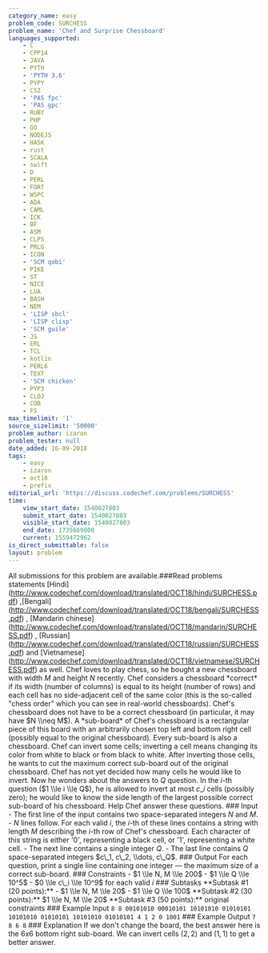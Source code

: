```yaml
---
category_name: easy
problem_code: SURCHESS
problem_name: 'Chef and Surprise Chessboard'
languages_supported:
    - C
    - CPP14
    - JAVA
    - PYTH
    - 'PYTH 3.6'
    - PYPY
    - CS2
    - 'PAS fpc'
    - 'PAS gpc'
    - RUBY
    - PHP
    - GO
    - NODEJS
    - HASK
    - rust
    - SCALA
    - swift
    - D
    - PERL
    - FORT
    - WSPC
    - ADA
    - CAML
    - ICK
    - BF
    - ASM
    - CLPS
    - PRLG
    - ICON
    - 'SCM qobi'
    - PIKE
    - ST
    - NICE
    - LUA
    - BASH
    - NEM
    - 'LISP sbcl'
    - 'LISP clisp'
    - 'SCM guile'
    - JS
    - ERL
    - TCL
    - kotlin
    - PERL6
    - TEXT
    - 'SCM chicken'
    - PYP3
    - CLOJ
    - COB
    - FS
max_timelimit: '1'
source_sizelimit: '50000'
problem_author: izaron
problem_tester: null
date_added: 16-09-2018
tags:
    - easy
    - izaron
    - oct18
    - prefix
editorial_url: 'https://discuss.codechef.com/problems/SURCHESS'
time:
    view_start_date: 1540027803
    submit_start_date: 1540027803
    visible_start_date: 1540027803
    end_date: 1735669800
    current: 1559472962
is_direct_submittable: false
layout: problem
---
```

All submissions for this problem are available.\###Read problems statements \[Hindi\](http://www.codechef.com/download/translated/OCT18/hindi/SURCHESS.pdf) ,\[Bengali\](http://www.codechef.com/download/translated/OCT18/bengali/SURCHESS.pdf) , \[Mandarin chinese\](http://www.codechef.com/download/translated/OCT18/mandarin/SURCHESS.pdf) , \[Russian\](http://www.codechef.com/download/translated/OCT18/russian/SURCHESS.pdf) and \[Vietnamese\](http://www.codechef.com/download/translated/OCT18/vietnamese/SURCHESS.pdf) as well. Chef loves to play chess, so he bought a new chessboard with width $M$ and height $N$ recently. Chef considers a chessboard \*correct\* if its width (number of columns) is equal to its height (number of rows) and each cell has no side-adjacent cell of the same color (this is the so-called "chess order" which you can see in real-world chessboards). Chef's chessboard does not have to be a correct chessboard (in particular, it may have $N \\neq M$). A \*sub-board\* of Chef's chessboard is a rectangular piece of this board with an arbitrarily chosen top left and bottom right cell (possibly equal to the original chessboard). Every sub-board is also a chessboard. Chef can invert some cells; inverting a cell means changing its color from white to black or from black to white. After inverting those cells, he wants to cut the maximum correct sub-board out of the original chessboard. Chef has not yet decided how many cells he would like to invert. Now he wonders about the answers to $Q$ question. In the $i$-th question ($1 \\le i \\le Q$), he is allowed to invert at most $c\_i$ cells (possibly zero); he would like to know the side length of the largest possible correct sub-board of his chessboard. Help Chef answer these questions. ### Input - The first line of the input contains two space-separated integers $N$ and $M$. - $N$ lines follow. For each valid $i$, the $i$-th of these lines contains a string with length $M$ describing the $i$-th row of Chef's chessboard. Each character of this string is either '0', representing a black cell, or '1', representing a white cell. - The next line contains a single integer $Q$. - The last line contains $Q$ space-separated integers $c\_1, c\_2, \\dots, c\_Q$. ### Output For each question, print a single line containing one integer — the maximum size of a correct sub-board. ### Constraints - $1 \\le N, M \\le 200$ - $1 \\le Q \\le 10^5$ - $0 \\le c\_i \\le 10^9$ for each valid $i$ ### Subtasks \*\*Subtask #1 (20 points):\*\* - $1 \\le N, M \\le 20$ - $1 \\le Q \\le 100$ \*\*Subtask #2 (30 points):\*\* $1 \\le N, M \\le 20$ \*\*Subtask #3 (50 points):\*\* original constraints ### Example Input ``` 8 8 00101010 00010101 10101010 01010101 10101010 01010101 10101010 01010101 4 1 2 0 1001 ``` ### Example Output ``` 7 8 6 8 ``` ### Explanation If we don't change the board, the best answer here is the 6x6 bottom right sub-board. We can invert cells $(2, 2)$ and $(1, 1)$ to get a better answer.

